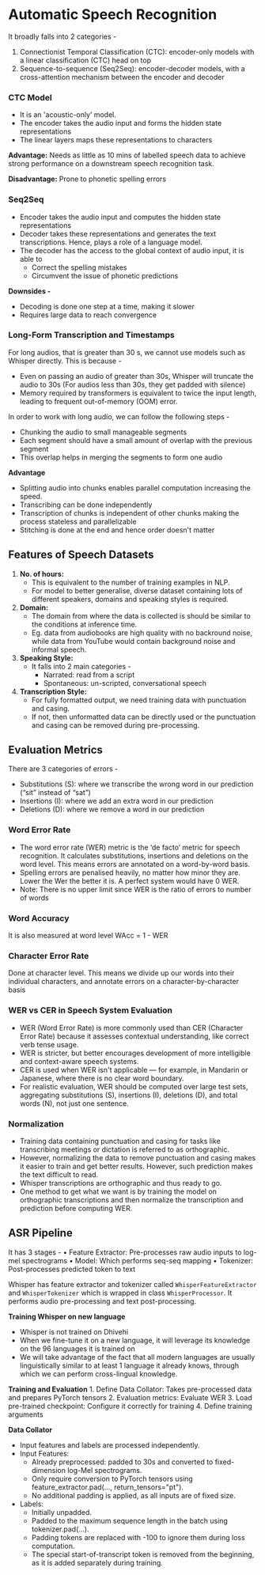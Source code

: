 # Automatic Speech Recognition
It broadly falls into 2 categories -
1. Connectionist Temporal Classification (CTC): encoder-only models with a linear classification (CTC) head on top
2. Sequence-to-sequence (Seq2Seq): encoder-decoder models, with a cross-attention mechanism between the encoder and decoder

### CTC Model
* It is an 'acoustic-only’ model.
* The encoder takes the audio input and forms the hidden state representations
* The linear layers maps these representations to characters

**Advantage:** Needs as little as 10 mins of labelled speech data to achieve strong performance on a downstream speech recognition task.

**Disadvantage:** Prone to phonetic spelling errors

### Seq2Seq
* Encoder takes the audio input and computes the hidden state representations
* Decoder takes these representations and generates the text transcriptions. Hence, plays a role of a language model.
* The decoder has the access to the global context of audio input, it is able to 
    * Correct the spelling mistakes
    * Circumvent the issue of phonetic predictions

**Downsides -**
* Decoding is done one step at a time, making it slower
* Requires large data to reach convergence

### Long-Form Transcription and Timestamps
For long audios, that is greater than 30 s, we cannot use models such as Whisper directly. This is because -
* Even on passing an audio of greater than 30s, Whisper will truncate the audio to 30s (For audios less than 30s, they get padded with silence)
* Memory required by transformers is equivalent to twice the input length, leading to frequent out-of-memory (OOM) error.

In order to work with long audio, we can follow the following steps -
* Chunking the audio to small manageable segments
* Each segment should have a small amount of overlap with the previous segment
* This overlap helps in merging the segments to form one audio

**Advantage**
* Splitting audio into chunks enables parallel computation increasing the speed.
* Transcribing can be done independently 
* Transcription of chunks is independent of other chunks making the process stateless and parallelizable
* Stitching is done at the end and hence order doesn't matter

## Features of Speech Datasets
1. **No. of hours:** 
    * This is equivalent to the number of training examples in NLP.
    * For model to better generalise, diverse dataset containing lots of different speakers, domains and speaking styles is required.
2. **Domain:**
    * The domain from where the data is collected is should be similar to the conditions at inference time.
    * Eg. data from audiobooks are high quality with no backround noise, while data from YouTube would contain background noise and informal speech.
3. **Speaking Style:**
    * It falls into 2 main categories -
        * Narrated: read from a script
        * Spontaneous: un-scripted, conversational speech
4. **Transcription Style:**
    * For fully formatted output, we need training data with punctuation and casing.
    * If not, then unformatted data can be directly used or the punctuation and casing can be removed during pre-processing.

## Evaluation Metrics
There are 3 categories of errors -
* Substitutions (S): where we transcribe the wrong word in our prediction (“sit” instead of “sat”)
* Insertions (I): where we add an extra word in our prediction
* Deletions (D): where we remove a word in our prediction

### Word Error Rate
* The word error rate (WER) metric is the ‘de facto’ metric for speech recognition. It calculates substitutions, insertions and deletions on the word level. This means errors are annotated on a word-by-word basis.
* Spelling errors are penalised heavily, no matter how minor they are. Lower the Wer the better it is. A perfect system would have 0 WER.
* Note: There is no upper limit since WER is the ratio of errors to number of words

### Word Accuracy
It is also measured at word level
WAcc = 1 - WER

### Character Error Rate
Done at character level. 
This means we divide up our words into their individual characters, and annotate errors on a character-by-character basis

### WER vs CER in Speech System Evaluation
* WER (Word Error Rate) is more commonly used than CER (Character Error Rate) because it assesses contextual understanding, like correct verb tense usage.
* WER is stricter, but better encourages development of more intelligible and context-aware speech systems.
* CER is used when WER isn't applicable — for example, in Mandarin or Japanese, where there is no clear word boundary.
* For realistic evaluation, WER should be computed over large test sets, aggregating substitutions (S), insertions (I), deletions (D), and total words (N), not just one sentence.

### Normalization
* Training data containing punctuation and casing for tasks like transcribing meetings or dictation is referred to as orthographic.
* However, normalizing the data to remove punctuation and casing makes it easier to train and get better results. However, such prediction makes the text difficult to read.
* Whisper transcriptions are orthographic and thus ready to go.
* One method to get what we want is by training the model on orthographic transcriptions and then normalize the transcription and prediction before computing WER. 

## ASR Pipeline
It has 3 stages - 
    • Feature Extractor: Pre-processes raw audio inputs to log-mel spectrograms
    • Model: Which performs seq-seq mapping
    • Tokenizer: Post-processes predicted token to text

Whisper has feature extractor and tokenizer called `WhisperFeatureExtractor` and `WhisperTokenizer` which is wrapped in class `WhisperProcessor`. It performs audio pre-processing and text post-processing.

**Training Whisper on new language**
* Whisper is not trained on Dhivehi
* When we fine-tune it on a new language, it will leverage its knowledge on the 96 languages it is trained on
* We will take advantage of the fact that all modern languages are usually linguistically similar to at least 1 language it already knows, through which we can perform cross-lingual knowledge.

**Training and Evaluation**
    1. Define Data Collator: Takes pre-processed data and prepares PyTorch tensors
    2. Evaluation metrics: Evaluate WER
    3. Load pre-trained checkpoint: Configure it correctly for training
    4. Define training arguments

**Data Collator**
* Input features and labels are processed independently.
* Input Features:
    * Already preprocessed: padded to 30s and converted to fixed-dimension log-Mel spectrograms.
    * Only require conversion to PyTorch tensors using feature_extractor.pad(..., return_tensors="pt").
    * No additional padding is applied, as all inputs are of fixed size.
* Labels:
    * Initially unpadded.
    * Padded to the maximum sequence length in the batch using tokenizer.pad(...).
    * Padding tokens are replaced with -100 to ignore them during loss computation.
    * The special start-of-transcript token is removed from the beginning, as it is added separately during training.
